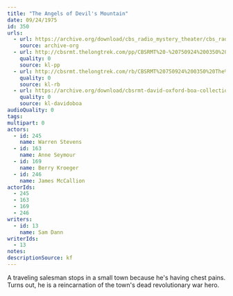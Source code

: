 ```yaml
---
title: "The Angels of Devil's Mountain"
date: 09/24/1975
id: 350
urls: 
  - url: https://archive.org/download/cbs_radio_mystery_theater/cbs_radio_mystery_theater-0301-0350.zip/cbs_radio_mystery_theater-0301-0350%2Fcbsrmt_0350_the_angels_of_devils_mountain.mp3
    source: archive-org
  - url: http://cbsrmt.thelongtrek.com/pp/CBSRMT%20-%20750924%200350%20The%20Angels%20of%20Devil%27s%20Mountain_pp.mp3
    quality: 0
    source: kl-pp
  - url: http://cbsrmt.thelongtrek.com/rb/CBSRMT%20750924%200350%20The%20Angels%20of%20Devil%27s%20Mountain_wuwm%20recorded%207_6_76.mp3
    quality: 0
    source: kl-rb
  - url: https://archive.org/download/cbsrmt-david-oxford-boa-collection/CBSRMT-750924-0350-The-Angels-of-Devil's-Mountain-(128-44)_WBBM-JE-{BoA}.mp3
    quality: 0
    source: kl-davidoboa
audioQuality: 0
tags: 
multipart: 0
actors:  
  - id: 245
    name: Warren Stevens  
  - id: 163
    name: Anne Seymour  
  - id: 169
    name: Berry Kroeger  
  - id: 246
    name: James McCallion
actorIds:  
  - 245  
  - 163  
  - 169  
  - 246
writers:  
  - id: 13
    name: Sam Dann
writerIds:  
  - 13
notes: 
descriptionSource: kf
---
```

A traveling salesman stops in a small town because he's having chest pains. Turns out, he is a reincarnation of the town's dead revolutionary war hero.